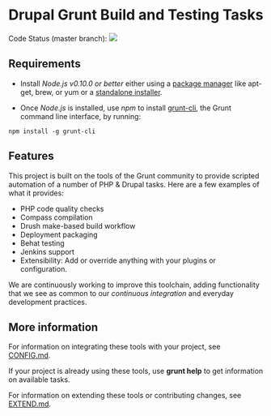 # Drupal Grunt Build and Testing Tasks

Code Status (master branch):
<a href="https://travis-ci.org/phase2/grunt-drupal-tasks"><img src="https://travis-ci.org/phase2/grunt-drupal-tasks.svg?branch=master"></a>

## Requirements

* Install _Node.js v0.10.0 or better_ either using a
<a href="https://github.com/joyent/node/wiki/Installing-Node.js-via-package-manager">package manager</a>
like apt-get, brew, or yum or a
<a href="http://nodejs.org/download/">standalone installer</a>.

* Once _Node.js_ is installed, use _npm_ to install
<a href="https://github.com/gruntjs/grunt-cli">grunt-cli</a>, the Grunt command
line interface, by running:

```
npm install -g grunt-cli
```

## Features

This project is built on the tools of the Grunt community to provide scripted
automation of a number of PHP & Drupal tasks. Here are a few examples of what it
provides:

* PHP code quality checks
* Compass compilation
* Drush make-based build workflow
* Deployment packaging
* Behat testing
* Jenkins support
* Extensibility: Add or override anything with your plugins or configuration.

We are continuously working to improve this toolchain, adding functionality that
we see as common to our _continuous integration_ and everyday development
practices.

## More information

For information on integrating these tools with your project, see
<a href="https://github.com/phase2/grunt-drupal-tasks/blob/master/CONFIG.md">CONFIG.md</a>.

If your project is already using these tools, use **grunt help** to get
information on available tasks.

For information on extending these tools or contributing changes, see
<a href="https://github.com/phase2/grunt-drupal-tasks/blob/master/EXTEND.md">EXTEND.md</a>.
